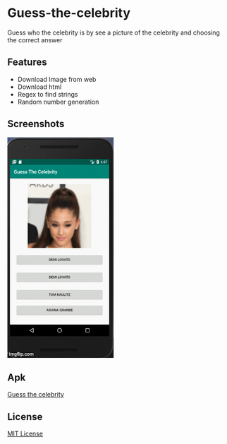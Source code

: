 # Guess-the-celebrity
Guess who the celebrity is by see a picture of the celebrity and choosing the correct answer

## Features
- Download Image from web
- Download html
- Regex to find strings
- Random number generation

## Screenshots

<img src="images/guess_celeb.gif" height=500px alt="Celeb screenshot"/>

## Apk

[Guess the celebrity](https://drive.google.com/open?id=1QObgsz6dWMpLDGW70bsE57gGPvn7Ufym)

## License
[MIT License](/LICENSE.md)
